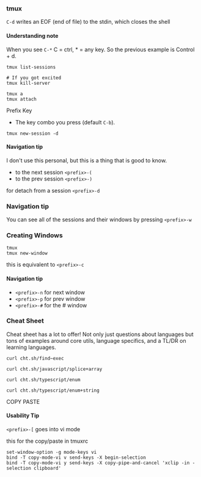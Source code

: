 ### tmux

`C-d` writes an EOF (end of file) to the stdin, which closes the shell
#### Understanding note

When you see `C-*` C = ctrl, * = any key. So the previous example is Control + d.

```text
tmux list-sessions

# If you got excited
tmux kill-server
```

```text
tmux a
tmux attach
```

Prefix Key

- The key combo you press (default `C-b`).

```text
tmux new-session -d
```

#### Navigation tip

I don't use this personal, but this is a thing that is good to know.

- to the next session `<prefix>-(`
- to the prev session `<prefix>-)`

for detach from a session `<prefix>-d`

### Navigation tip

You can see all of the sessions and their windows by pressing `<prefix>-w`

### Creating Windows

```text
tmux
tmux new-window
```

this is equivalent to `<prefix>-c`

#### Navigation tip

- `<prefix>-n` for next window
- `<prefix>-p` for prev window
- `<prefix>-#` for the # window


### Cheat Sheet

Cheat sheet has a lot to offer! Not only just questions about languages but tons of examples around core utils, language specifics, and a TL/DR on learning languages.

```text
curl cht.sh/find~exec
```

```text
curl cht.sh/javascript/splice+array
```

```text
curl cht.sh/typescript/enum
```

```text
curl cht.sh/typescript/enum+string
```

COPY PASTE
#### Usability Tip

`<prefix>-[` goes into vi mode

this for the copy/paste in tmuxrc

```text
set-window-option -g mode-keys vi
bind -T copy-mode-vi v send-keys -X begin-selection
bind -T copy-mode-vi y send-keys -X copy-pipe-and-cancel 'xclip -in -selection clipboard'
```